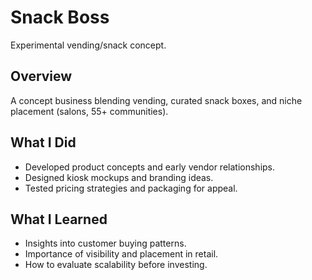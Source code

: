 # Snack Boss
Experimental vending/snack concept.

## Overview
A concept business blending vending, curated snack boxes, and niche placement (salons, 55+ communities).

## What I Did
- Developed product concepts and early vendor relationships.  
- Designed kiosk mockups and branding ideas.  
- Tested pricing strategies and packaging for appeal.  

## What I Learned
- Insights into customer buying patterns.  
- Importance of visibility and placement in retail.  
- How to evaluate scalability before investing.
